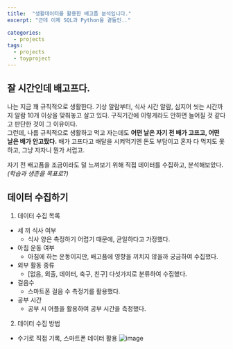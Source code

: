 ```yaml
---
title:  "생활데이터를 활용한 배고픔 분석입니다."
excerpt: "근데 이제 SQL과 Python을 곁들인.."

categories:
  - projects
tags:
  - projects
  - toyproject
---
```

잘 시간인데 배고프다.
----
나는 지금 꽤 규칙적으로 생활한다. 기상 알람부터, 식사 시간 알람, 심지어 씻는 시간까지 알람 10개 이상을 맞춰놓고 살고 있다. 구직기간에 이렇게라도 안하면 늘어질 것 같다고 판단한 것이 그 이유이다.  
그런데, 나름 규칙적으로 생활하고 먹고 자는데도 **어떤 날은 자기 전 배가 고프고, 어떤 날은 배가 안고팠다.** 배가 고프다고 배달을 시켜먹기엔 돈도 부담이고 혼자 다 먹지도 못하고, 그냥 자자니 뭔가 서럽고.  

자기 전 배고픔을 조금이라도 덜 느껴보기 위해 직접 데이터를 수집하고, 분석해보았다. *(학습과 생존을 목표로?)*


데이터 수집하기
---
1. 데이터 수집 목록
* 세 끼 식사 여부  
  + 식사 양은 측정하기 어렵기 때문에, 균일하다고 가정했다.
* 아침 운동 여부
  + 아침에 하는 운동이지만, 배고픔에 영향을 끼치지 않을까 궁금하여 수집했다.
* 외부 활동 종류
  + [없음, 외출, 데이터, 축구, 친구] 다섯가지로 분류하여 수집했다.
* 걸음수
  + 스마트폰 걸음 수 측정기를 활용했다.
* 공부 시간
  + 공부 시 어플을 활용하여 공부 시간을 측정했다.
2. 데이터 수집 방법
* 수기로 직접 기록, 스마트폰 데이터 활용
![image](https://github.com/Sean-Parkk/seanparkk/blob/master/assets/images/crawling.png?raw=true)
